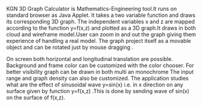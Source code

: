 KGN 3D Graph Calculator is Mathematics-Engineering tool.It runs on standard browser as  Java Applet. It takes a two variable function and draws its corresponding 3D graph.
The independent variables x and z are mapped according to the function y=f(x,z) and plotted as a 3D graph.It draws in both cloud and wireframe model.User can zoom in and out the graph giving them experience of handling a real model.
The graph project itself as a movable object and can be rotated just by mouse dragging .

On screen both horizontal and longitudinal translation are possible.
Background and frame color can be customized with the color chooser.
For better visibility graph can be drawn in both multi an monochrome
The input range and graph density can also be customized.
The application studies what are the effect of sinusoidal wave y=sin(x) i.e. in x direction on any surface given by function y=f(x,z) .This is done by sending wave of sin(x) on the surface of f(x,z).